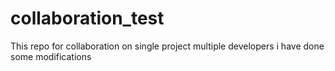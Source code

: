 # collaboration_test
This repo for collaboration on single project multiple developers
i have done some modifications
